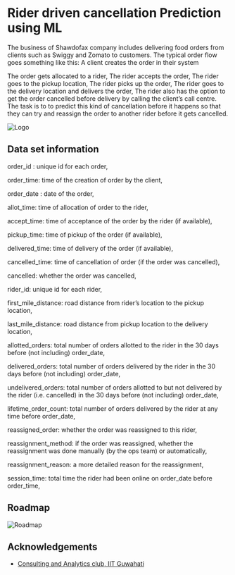 
# Rider driven cancellation Prediction using ML
 The  business of Shawdofax company  includes delivering food orders from clients such as Swiggy and Zomato to customers. The typical order flow goes something like this:
A client creates the order in their system

The order gets allocated to a rider,
The rider accepts the order,
The rider goes to the pickup location,
The rider picks up the order,
The rider goes to the delivery location and delivers the order,
The rider also has the option to get the order cancelled before delivery by calling the client’s call centre. The task is to to predict this kind of cancellation before it happens so that they can try and reassign the order to another rider before it gets cancelled.



![Logo](https://global-uploads.webflow.com/5f4b7e375695f50f9f0ffbb5/6208e800cfa704af82aac3fd_Shadowfax.png)


 

##  Data set information

order_id : unique id for each order,

order_time: time of the creation of order by the client,

order_date : date of the order,

allot_time: time of allocation of order to the rider,

accept_time: time of acceptance of the order by the rider (if available),

pickup_time: time of pickup of the order (if available),

delivered_time: time of delivery of the order (if available),

cancelled_time: time of cancellation of order (if the order was cancelled),

cancelled: whether the order was cancelled,

rider_id: unique id for each rider,

first_mile_distance: road distance from rider’s location to the pickup location,

last_mile_distance: road distance from pickup location to the delivery location,

allotted_orders: total number of orders allotted to the rider in the 30 days before (not including) order_date,

delivered_orders: total number of orders delivered by the rider in the 30 days before (not including) order_date,

undelivered_orders: total number of orders allotted to but not delivered by the rider (i.e. cancelled) in the 30 days before (not including) order_date,

lifetime_order_count: total number of orders delivered by the rider at any time before order_date,

reassigned_order: whether the order was reassigned to this rider,

reassignment_method: if the order was reassigned, whether the reassignment was done manually (by the ops team) or automatically,

reassignment_reason: a more detailed reason for the reassignment,

session_time: total time the rider had been online on order_date before order_time,


## Roadmap

![Roadmap](https://user-images.githubusercontent.com/75658391/155750389-2f02c7f9-fbe3-4d4c-b1c8-ea10474a7cc6.jpg)

## Acknowledgements

 - [Consulting and Analytics club, IIT Guwahati](http://iitg.ac.in/sa/caciitg/)

